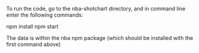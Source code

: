 To run the code, go to the nba-shotchart directory, and in command line enter the 
following commands:

npm install
npm start 

The data is within the nba npm package (which should be installed with the first
command above)